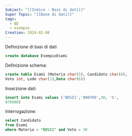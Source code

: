 ```yaml
---
Subject: "[[Indice - Basi di dati]]"
Super Topic: "[[Base di dati]]"
tags:
  - BD
  - esempio
Creation: 2024-02-08
---
```

Definizione di basi di dati
```SQL
create database EsempioEsami
```
Definizione schema:

```sql
create table Esami (Materia char(5), Candidato char(8),
Voto int, Lode char(1),Data char(6))
```

Inserzione dati:

```sql
insert into Esami values ('BDSI1','080709',30, 'S',
070900)
```

Interrogazione:

```sql
select Candidato
from Esami 
where Materia = "BDSI1" and Voto = 30
```
